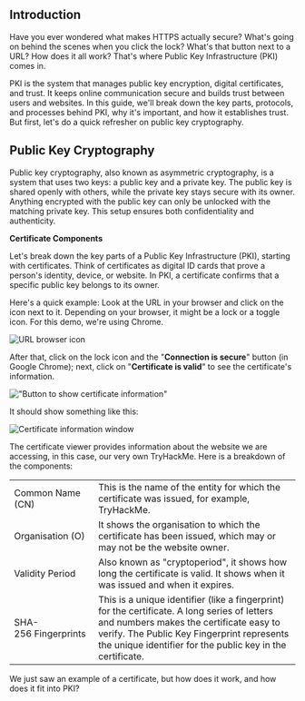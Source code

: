 ## Introduction

Have you ever wondered what makes HTTPS actually secure? What's going on behind the scenes when you click the lock? What's that button next to a URL? How does it all work? That's where Public Key Infrastructure (PKI) comes in.

PKI is the system that manages public key encryption, digital certificates, and trust. It keeps online communication secure and builds trust between users and websites. In this guide, we'll break down the key parts, protocols, and processes behind PKI, why it's important, and how it establishes trust. But first, let's do a quick refresher on public key cryptography.

## Public Key Cryptography

Public key cryptography, also known as asymmetric cryptography, is a system that uses two keys: a public key and a private key. The public key is shared openly with others, while the private key stays secure with its owner. Anything encrypted with the public key can only be unlocked with the matching private key. This setup ensures both confidentiality and authenticity.

**Certificate Components**

Let's break down the key parts of a Public Key Infrastructure (PKI), starting with certificates. Think of certificates as digital ID cards that prove a person's identity, device, or website. In PKI, a certificate confirms that a specific public key belongs to its owner.

Here's a quick example: Look at the URL in your browser and click on the icon next to it. Depending on your browser, it might be a lock or a toggle icon. For this demo, we're using Chrome.

![URL browser icon](https://tryhackme-images.s3.amazonaws.com/user-uploads/61a7523c029d1c004fac97b3/room-content/61a7523c029d1c004fac97b3-1731268153217.png)

After that, click on the lock icon and the "**Connection is secure**" button (in Google Chrome); next, click on "**Certificate is valid**" to see the certificate's information.

!["Button to show certificate information"](https://tryhackme-images.s3.amazonaws.com/user-uploads/61a7523c029d1c004fac97b3/room-content/61a7523c029d1c004fac97b3-1731268902443.png)

It should show something like this:

![Certificate information window](https://tryhackme-images.s3.amazonaws.com/user-uploads/61a7523c029d1c004fac97b3/room-content/61a7523c029d1c004fac97b3-1731269196169.png)

The certificate viewer provides information about the website we are accessing, in this case, our very own TryHackMe. Here is a breakdown of the components: 

|   |   |
|---|---|
|Common Name (CN)|This is the name of the entity for which the certificate was issued, for example, TryHackMe.|
|Organisation (O)|It shows the organisation to which the certificate has been issued, which may or may not be the website owner.|
|Validity Period|Also known as "cryptoperiod", it shows how long the certificate is valid. It shows when it was issued and when it expires.|
|SHA-256 Fingerprints|This is a unique identifier (like a fingerprint) for the certificate. A long series of letters and numbers makes the certificate easy to verify. The Public Key Fingerprint represents the unique identifier for the public key in the certificate.|

We just saw an example of a certificate, but how does it work, and how does it fit into PKI?